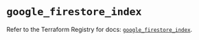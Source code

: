 # `google_firestore_index`

Refer to the Terraform Registry for docs: [`google_firestore_index`](https://registry.terraform.io/providers/hashicorp/google/6.34.0/docs/resources/firestore_index).
